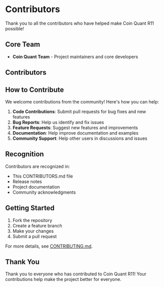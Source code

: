 # Contributors

Thank you to all the contributors who have helped make Coin Quant R11 possible!

## Core Team

- **Coin Quant Team** - Project maintainers and core developers

## Contributors

<!-- Add contributors here as they contribute to the project -->

## How to Contribute

We welcome contributions from the community! Here's how you can help:

1. **Code Contributions**: Submit pull requests for bug fixes and new features
2. **Bug Reports**: Help us identify and fix issues
3. **Feature Requests**: Suggest new features and improvements
4. **Documentation**: Help improve documentation and examples
5. **Community Support**: Help other users in discussions and issues

## Recognition

Contributors are recognized in:
- This CONTRIBUTORS.md file
- Release notes
- Project documentation
- Community acknowledgments

## Getting Started

1. Fork the repository
2. Create a feature branch
3. Make your changes
4. Submit a pull request

For more details, see [CONTRIBUTING.md](CONTRIBUTING.md).

## Thank You

Thank you to everyone who has contributed to Coin Quant R11! Your contributions help make the project better for everyone.
